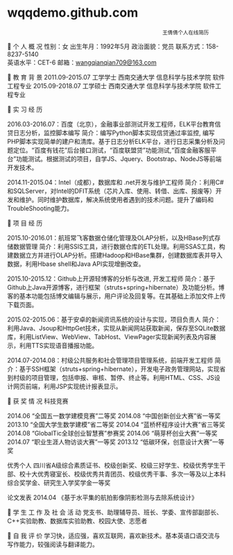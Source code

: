 # wqqdemo.github.com

                                                      王倩倩个人在线简历

	个 人 概 况
性别：女                               出生年月：1992年5月
政治面貌：党员                         联系方式：158-8237-5140              
英语水平：CET-6                        邮箱：wangqianqian709@163.com           

	教 育 背 景
2011.09-2015.07   工学学士 	西南交通大学 		信息科学与技术学院  软件工程专业
2015.09-2018.07   工学硕士 	西南交通大学 		信息科学与技术学院  软件工程专业

	实 习 经 历

2016.03-2016.07：百度（北京），金融事业部测试开发工程师，ELK平台教育信贷日志分析，监控脚本编写
简介：编写Python脚本实现信贷通过率监控, 编写PHP脚本实现简单的建户和清库。基于日志分析ELK平台，进行日志采集分析及问题定位。“百度有钱花”后台接口测试，“百度联盟贷”功能测试,“百度金融客服平台”功能测试。根据测试的项目，自学JS、Jquery、Bootstrap、NodeJS等前端开发技术。

2014.11-2015.04：Intel（成都），数据库和 .net开发与维护工程师
简介：利用C#和SQLServer，对Intel的DFIT系统（芯片入库、使用、转借、出库、报废等）开发和维护。同时维护数据库，解决系统使用者遇到的技术问题。提升了编码和TroubleShooting能力。

	项 目 经 历

2015.10-2016.01：航班常飞客数据仓储化管理及OLAP分析，以及HBase列式存储数据管理
简介：利用SSIS工具，进行数据仓库的ETL处理。利用SSAS工具，构建数据立方并进行OLAP分析。搭建Hadoop和HBase集群，创建数据库表并导入数据，利用Hbase shell和Java API实现增删改查。

2015.10-2015.12：Github上开源轻博客的分析与改进, 开发工程师
简介：基于Github上Java开源博客，进行框架（struts+spring+hibernate）及功能分析。博客的基本功能包括博文编辑与展示，用户评论及回复等。在其基础上添加文件上传下载页面。 

2015.02-2015.06：基于安卓的新闻资讯系统的设计与实现，项目负责人
简介：利用Java、Jsoup和HttpGet技术，实现从新闻网站获取新闻，保存至SQLite数据库，利用ListView、WebView、TabHost、ViewPager实现新闻列表及内容展示，利用TTS实现语音播报功能。

2014.07-2014.08：村级公共服务和社会管理项目管理系统，前端开发工程师
简介：基于SSH框架（struts+spring+hibernate），开发电子政务管理网站，实现省到村级的项目管理，包括申报、审核、暂停、终止等。利用HTML、CSS、JS设计网页前端，利用JSP实现统计报表显示。 

	获 奖 情 况
科技竞赛

2014.06 “全国五一数学建模竞赛”二等奖        2014.08 “中国创新创业大赛”省一等奖
2013.10 “全国大学生数学建模”省二等奖        2014.04 “蓝桥杯程序设计大赛”省三等奖
2014.08 “GlobalTic全球创业智慧赛”参赛奖     2014.06 “萌芽杯创业大赛”一等奖 
2014.07 “职业生涯人物访谈大赛”一等奖        2013.12 “低碳环保，创意设计大赛”一等奖           
 
优秀个人
四川省A级综合素质证书、校级创新奖、校级三好学生、校级优秀学生干部、校十大优秀寝室长、校级优秀共青团员、校级优秀干事、多次一等及以上本科综合奖学金、研究生入学奖学金一等奖 

论文发表
2014.04   《基于水平集的航拍影像阴影检测与去除系统设计》

	学 生 工 作 及 社 会 活 动
党支书、助理辅导员、班长、学委、宣传部副部长、C++实验助教、数据库实验助教、校园大使、志愿者 

	自 我 评 价
学习快，适应强，喜欢互联网，喜欢新技术。基本英语口语交流与写作能力，较强阅读与翻译能力。
